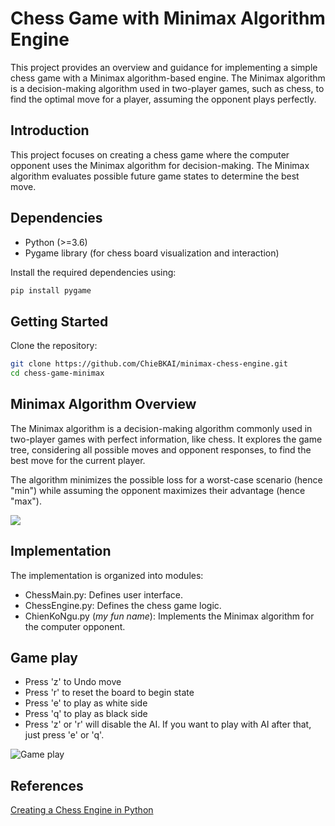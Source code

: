 # Chess Game with Minimax Algorithm Engine
This project provides an overview and guidance for implementing a simple chess game with a Minimax algorithm-based engine. The Minimax algorithm is a decision-making algorithm used in two-player games, such as chess, to find the optimal move for a player, assuming the opponent plays perfectly.

## Introduction
This project focuses on creating a chess game where the computer opponent uses the Minimax algorithm for decision-making. The Minimax algorithm evaluates possible future game states to determine the best move.

## Dependencies
- Python (>=3.6)
- Pygame library (for chess board visualization and interaction)

Install the required dependencies using:
```bash
pip install pygame
```

## Getting Started
Clone the repository:
```bash
git clone https://github.com/ChieBKAI/minimax-chess-engine.git
cd chess-game-minimax
```

## Minimax Algorithm Overview
The Minimax algorithm is a decision-making algorithm commonly used in two-player games with perfect information, like chess. It explores the game tree, considering all possible moves and opponent responses, to find the best move for the current player.

The algorithm minimizes the possible loss for a worst-case scenario (hence "min") while assuming the opponent maximizes their advantage (hence "max").

![](https://i.imgur.com/HjFjdGO.png)

## Implementation
The implementation is organized into modules:

- ChessMain.py: Defines user interface.
- ChessEngine.py: Defines the chess game logic. 
- ChienKoNgu.py (*my fun name*): Implements the Minimax algorithm for the computer opponent.

## Game play
- Press 'z' to Undo move
- Press 'r' to reset the board to begin state
- Press 'e' to play as white side
- Press 'q' to play as black side
- Press 'z' or 'r' will disable the AI. If you want to play with AI after that, just press 'e' or 'q'.

![Game play](https://i.imgur.com/ebEvH57.png)

## References
[Creating a Chess Engine in Python](https://www.youtube.com/playlist?list=PLBwF487qi8MGU81nDGaeNE1EnNEPYWKY_)
